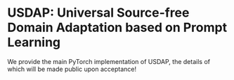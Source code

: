 # USDAP: Universal Source-free Domain Adaptation based on Prompt Learning

We provide the main PyTorch implementation of USDAP, the details of which will be made public upon acceptance!
